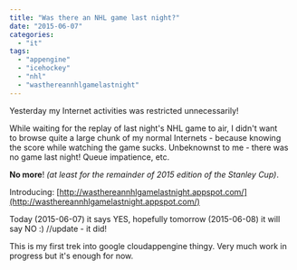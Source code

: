 ```yaml
---
title: "Was there an NHL game last night?"
date: "2015-06-07"
categories: 
  - "it"
tags: 
  - "appengine"
  - "icehockey"
  - "nhl"
  - "wasthereannhlgamelastnight"
---
```


Yesterday my Internet activities was restricted unnecessarily!

While waiting for the replay of last night's NHL game to air, I didn't want to browse quite a large chunk of my normal Internets - because knowing the score while watching the game sucks. Unbeknownst to me - there was no game last night! Queue impatience, etc.

**No more**! _(at least for the remainder of 2015 edition of the Stanley Cup)_.

Introducing: [http://wasthereannhlgamelastnight.appspot.com/](http://wasthereannhlgamelastnight.appspot.com/)

Today (2015-06-07) it says YES, hopefully tomorrow (2015-06-08) it will say NO :) //update - it did!

This is my first trek into google cloudappengine thingy. Very much work in progress but it's enough for now.
